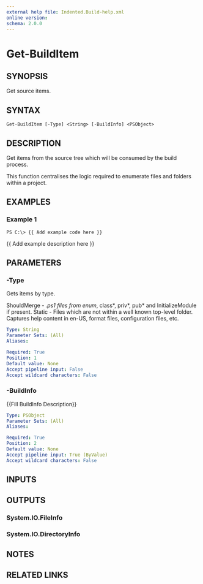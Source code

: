 ```yaml
---
external help file: Indented.Build-help.xml
online version: 
schema: 2.0.0
---
```


# Get-BuildItem

## SYNOPSIS
Get source items.

## SYNTAX

```
Get-BuildItem [-Type] <String> [-BuildInfo] <PSObject>
```

## DESCRIPTION
Get items from the source tree which will be consumed by the build process.

This function centralises the logic required to enumerate files and folders within a project.

## EXAMPLES

### Example 1
```
PS C:\> {{ Add example code here }}
```

{{ Add example description here }}

## PARAMETERS

### -Type
Gets items by type.

  ShouldMerge - *.ps1 files from enum*, class*, priv*, pub* and InitializeModule if present.
  Static      - Files which are not within a well known top-level folder.
Captures help content in en-US, format files, configuration files, etc.

```yaml
Type: String
Parameter Sets: (All)
Aliases: 

Required: True
Position: 1
Default value: None
Accept pipeline input: False
Accept wildcard characters: False
```

### -BuildInfo
{{Fill BuildInfo Description}}

```yaml
Type: PSObject
Parameter Sets: (All)
Aliases: 

Required: True
Position: 2
Default value: None
Accept pipeline input: True (ByValue)
Accept wildcard characters: False
```

## INPUTS

## OUTPUTS

### System.IO.FileInfo

### System.IO.DirectoryInfo

## NOTES

## RELATED LINKS

